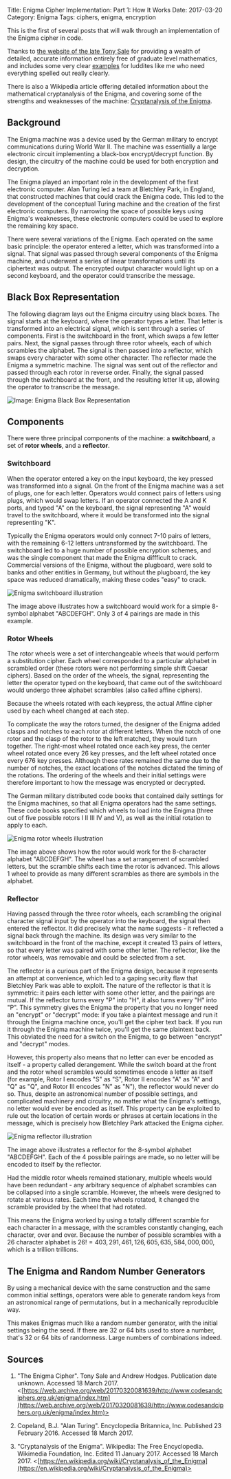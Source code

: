 Title: Enigma Cipher Implementation: Part 1: How It Works 
Date: 2017-03-20 
Category: Enigma
Tags: ciphers, enigma, encryption

This is the first of several posts that will walk through an implementation of the Enigma cipher in code.

Thanks to [the website of the late Tony Sale](http://www.codesandciphers.org.uk/enigma/index.htm) for providing a wealth of 
detailed, accurate information entirely free of graduate level mathematics, 
and includes some very clear [examples](http://www.codesandciphers.org.uk/enigma/example1.htm) for luddites like me who need everything spelled out really clearly.

There is also a Wikipedia article offering detailed information about the mathematical cryptanalysis of the Enigma,
and covering some of the strengths and weaknesses of the machine: [Cryptanalysis of the Enigma](https://en.wikipedia.org/wiki/Cryptanalysis_of_the_Enigma).

## Background

The Enigma machine was a device used by the German military to encrypt communications during World War II.
The machine was essentially a large electronic circuit implementing a black-box encrypt/decrypt function.
By design, the circuitry of the machine could be used for both encryption and decryption. 

The Enigma played an important role in the development of the first electronic computer. 
Alan Turing led a team at Bletchley Park, in England, that constructed machines that could crack the Enigma code.
This led to the development of the conceptual Turing machine and the creation of the first electronic computers.
By narrowing the space of possible keys using Enigma's weaknesses, 
these electronic computers could be used to explore the remaining key space.

There were several variations of the Enigma. Each operated on the same basic principle:
the operator entered a letter, which was transformed into a signal. 
That signal was passed through several components of the Enigma machine,
and underwent a series of linear transformations until its ciphertext was output.
The encrypted output character would light up on a second keyboard, and the operator could transcribe the message.

## Black Box Representation

The following diagram lays out the Enigma circuitry using black boxes. 
The signal starts at the keyboard, where the operator types a letter.
That letter is transformed into an electrical signal, which is sent through a series of components.
First is the switchboard in the front, which swaps a few letter pairs.
Next, the signal passes through three rotor wheels, each of which scrambles the alphabet.
The signal is then passed into a reflector, which swaps every character with some other character.
The reflector made the Enigma a symmetric machine. The signal was sent out of the reflector and passed through each rotor in reverse order.
Finally, the signal passed through the switchboard at the front, and the resulting letter lit up, allowing the operator to transcribe the message.

![Image: Enigma Black Box Representation](/images/enigma_blackbox.jpg)

## Components

There were three principal components of the machine: a **switchboard**, a set of **rotor wheels**, and a **reflector**.

### Switchboard 

When the operator entered a key on the input keyboard, the key pressed was transformed into a signal.
On the front of the Enigma machine was a set of plugs, one for each letter. Operators would connect
pairs of letters using plugs, which would swap letters. If an operator connected the A and K ports, 
and typed "A" on the keyboard, the signal representing "A" would travel to the switchboard, 
where it would be transformed into the signal representing "K". 

Typically the Enigma operators would only connect 7-10 pairs of letters, with the remaining 6-12 letters untransformed by the switchboard. 
The switchboard led to a huge number of possible encryption schemes, and was the single component that made the Enigma diffficult to crack.
Commercial versions of the Enigma, without the plugboard, were sold to banks and other entities in Germany, but without the plugboard,
the key space was reduced dramatically, making these codes "easy" to crack.

![Enigma switchboard illustration](/images/enigma_switchboard.jpg)

The image above illustrates how a switchboard would work for a simple 8-symbol alphabet "ABCDEFGH". 
Only 3 of 4 pairings are made in this example. 

### Rotor Wheels

The rotor wheels were a set of interchangeable wheels that would perform a substitution cipher. 
Each wheel corresponded to a particular alphabet in scrambled order (these rotors were not performing simple shift Caesar ciphers).
Based on the order of the wheels, the signal, representing the letter the operator typed on the keyboard, 
that came out of the switchboard would undergo three alphabet scrambles (also called affine ciphers).

Because the wheels rotated with each keypress, the actual Affine cipher used by each wheel changed at each step.

To complicate the way the rotors turned, the designer of the Enigma added clasps and notches to each rotor at different letters.
When the notch of one rotor and the clasp of the rotor to the left matched, they would turn together. 
The right-most wheel rotated once each key press, the center wheel rotated once every 26 key presses, and the left wheel rotated once every 676 key presses.
Although these rates remained the same due to the number of notches, the exact locations of the notches dictated the timing of the rotations.
The ordering of the wheels and their initial settings were therefore important to how the message was encrypted or decrypted.

The German military distributed code books that contained daily settings for the Enigma machines, so that all Enigma operators had the same settings.
These code books specified which wheels to load into the Enigma (three out of five possible rotors I II III IV and V), as well as the initial rotation to apply to each.

![Enigma rotor wheels illustration](/images/enigma_rotor.jpg)

The image above shows how the rotor would work for the 8-character alphabet "ABCDEFGH".
The wheel has a set arrangement of scrambled letters, but the scramble shifts each time the rotor is advanced.
This allows 1 wheel to provide as many different scrambles as there are symbols in the alphabet.

### Reflector 

Having passed through the three rotor wheels, each scrambling the original character signal input by the operator into the keyboard, the signal then entered the reflector. 
It did precisely what the name suggests - it reflected a signal back through the machine. 
Its design was very similar to the switchboard in the front of the machine, except it created 13 pairs of letters, so that every letter was paired with some other letter.
The reflector, like the rotor wheels, was removable and could be selected from a set. 

The reflector is a curious part of the Enigma design, because it represents an attempt at convenience, which led to a gaping security flaw that Bletchley Park was able to exploit. 
The nature of the reflector is that it is symmetric: it pairs each letter with some other letter, and the pairings are mutual. 
If the reflector turns every "P" into "H", it also turns every "H" into "P". 
This symmetry gives the Enigma the property that you no longer need an "encrypt" or "decrypt" mode: if you take a plaintext message and run it through the Enigma machine once, you'll get the cipher text back. 
If you run it through the Enigma machine twice, you'll get the same plaintext back. 
This obviated the need for a switch on the Enigma, to go between "encrypt" and "decrypt" modes.

However, this property also means that no letter can ever be encoded as itself - a property called derangement. 
While the switch board at the front and the rotor wheel scrambles would sometimes encode a letter as itself 
(for example, Rotor I encodes "S" as "S", Rotor II encodes "A" as "A" and "Q" as "Q", and Rotor III encodes "N" as "N"),
the reflector would never do so. 
Thus, despite an astronomical number of possible settings, and complicated machinery and circuitry, 
no matter what the Enigma's settings, no letter would ever be encoded as itself.
This property can be exploited to rule out the location of certain words or phrases at certain locations in the message,
which is precisely how Bletchley Park attacked the Enigma cipher.

![Enigma reflector illustration](/images/enigma_reflector.jpg)

The image above illustrates a reflector for the 8-symbol alphabet "ABCDEFGH".
Each of the 4 possible pairings are made, so no letter will be encoded to itself by the reflector.

Had the middle rotor wheels remained stationary, multiple wheels would have been redundant - 
any arbitrary sequence of alphabet scrambles can be collapsed into a single scramble.
However, the wheels were designed to rotate at various rates. Each time the wheels rotated,
it changed the scramble provided by the wheel that had rotated. 

This means the Enigma worked by using a totally different scramble for each character in a message,
with the scrambles constantly changing, each character, over and over. 
Because the number of possible scrambles with a 26 character alphabet is $26! = 403,291,461,126,605,635,584,000,000$,
which is a trillion trillions.

## The Enigma and Random Number Generators

By using a mechanical device with the same construction and the same common initial settings, 
operators were able to generate random keys from an astronomical range of permutations, 
but in a mechanically reproducible way. 

This makes Enigmas much like a random number generator, with the initial settings being the seed.
If there are 32 or 64 bits used to store a number, that's 32 or 64 bits of randomness. 
Large numbers of combinations indeed.






## Sources

1. "The Enigma Cipher". Tony Sale and Andrew Hodges. Publication date unknown. Accessed 18 March 2017.
<[https://web.archive.org/web/20170320081639/http://www.codesandciphers.org.uk/enigma/index.htm](https://web.archive.org/web/20170320081639/http://www.codesandciphers.org.uk/enigma/index.htm)>

2. Copeland, B.J. "Alan Turing". Encyclopedia Britannica, Inc. Published 23 February 2016. Accessed 18 March 2017.

3. "Cryptanalysis of the Enigma". Wikipedia: The Free Encyclopedia. Wikimedia Foundation, Inc. Edited 11 January 2017. Accessed 18 March 2017.
<[https://en.wikipedia.org/wiki/Cryptanalysis_of_the_Enigma](https://en.wikipedia.org/wiki/Cryptanalysis_of_the_Enigma)>



